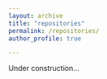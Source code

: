 ```yaml
---
layout: archive
title: "repositories"
permalink: /repositories/
author_profile: true

---
```


Under construction...
